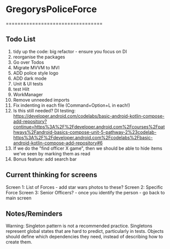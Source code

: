 # GregorysPoliceForce
=================================

Todo List
---------------
1. tidy up the code: big refactor - ensure you focus on DI
2. reorganise the packages
3. Go over Todos
4. Migrate MVVM to MVI
5. ADD police style logo
6. ADD dark mode
7. Unit  & UI tests 
8. test Hilt
9. WorkManager
10. Remove unneeded imports
11. Fix indenting in each file (Command+Option+L in each!)
12. Is this still needed? DI testing: https://developer.android.com/codelabs/basic-android-kotlin-compose-add-repository?continue=https%3A%2F%2Fdeveloper.android.com%2Fcourses%2Fpathways%2Fandroid-basics-compose-unit-5-pathway-2%23codelab-https%3A%2F%2Fdeveloper.android.com%2Fcodelabs%2Fbasic-android-kotlin-compose-add-repository#6
13. If we do the "find officer X game", then we should be able to hide items we've seen by marking them as read
14. Bonus feature: add search bar

Current thinking for screens
--------------
Screen 1: List of Forces  - add star wars photos to these?
Screen 2: Specific Force
Screen 3: Senior Officers? - once you identify the person - go back to main screen


Notes/Reminders
---------------
Warning: Singleton pattern is not a recommended practice. Singletons represent global states that are hard to predict, particularly in tests. Objects should define which dependencies they need, instead of describing how to create them.
